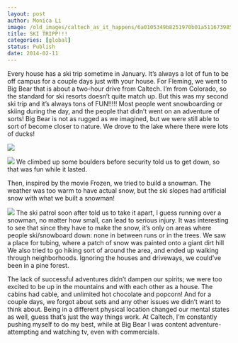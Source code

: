 ```yaml
---
layout: post
author: Monica Li
image: /old_images/caltech_as_it_happens/6a0105349b8251970b01a511673985970c.jpg
title: SKI TRIPP!!! 
categories: [global]
status: Publish
date: 2014-02-11
---
```


Every house has a ski trip sometime in January. It’s always a lot of fun to be off campus for a couple days just with your house. For Fleming, we went to Big Bear that is about a two-hour drive from Caltech. I’m from Colorado, so the standard for ski resorts doesn’t quite match up. But this was my second ski trip and it’s always tons of FUN!!!!!
Most people went snowboarding or skiing during the day, and the people that didn’t went on an adventure of sorts! Big Bear is not as rugged as we imagined, but we were still able to sort of become closer to nature. We drove to the lake where there were lots of ducks!

![](/old_images/caltech_as_it_happens/6a0105349b8251970b01a73d729542970d.jpg)

![](/old_images/caltech_as_it_happens/6a0105349b8251970b01a5116739a7970c.jpg)
We climbed up some boulders before security told us to get down, so that was fun while it lasted.

Then, inspired by the movie Frozen, we tried to build a snowman. The weather was too warm to have actual snow, but the ski slopes had artificial snow with what we built a snowman!


![](/old_images/6a0177449c8a5f970d01a511673b47970c-pi.jpg)
The ski patrol soon after told us to take it apart, I guess running over a snowman, no matter how small, can lead to serious injury. It was interesting to see that since they have to make the snow, it’s only on areas where people ski/snowboard down: none in between runs or in the trees. We saw a place for tubing, where a patch of snow was painted onto a giant dirt hill
We also tried to go hiking sort of around the area, and ended up walking through neighborhoods. Ignoring the houses and driveways, we could’ve been in a pine forest.

The lack of successful adventures didn’t dampen our spirits; we were too excited to be up in the mountains and with each other as a house. The cabins had cable, and unlimited hot chocolate and popcorn! And for a couple days, we forgot about sets and any other issues we didn’t want to think about. Being in a different physical location changed our mental states as well, guess that’s just the way things work. At Caltech, I’m constantly pushing myself to do my best, while at Big Bear I was content adventure-attempting and watching tv, even with commercials.

